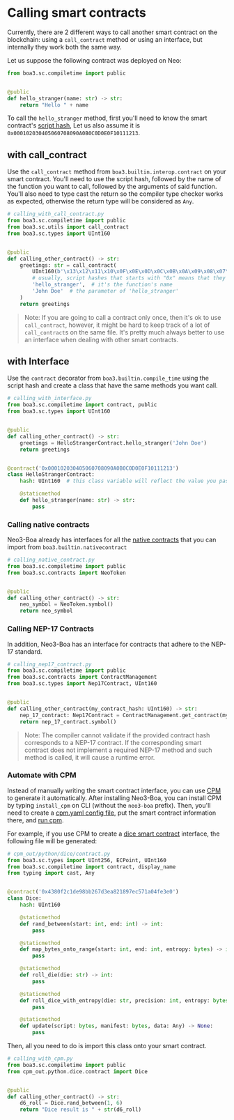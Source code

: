 # Calling smart contracts
Currently, there are 2 different ways to call another smart contract on the blockchain: using a `call_contract` method 
or using an interface, but internally they work both the same way.

Let us suppose the following contract was deployed on Neo:

```python
from boa3.sc.compiletime import public


@public
def hello_stranger(name: str) -> str:
    return "Hello " + name
```
To call the `hello_stranger` method, first you'll need to know the smart contract's [script hash](https://developers.neo.org/docs/n3/develop/deploy/deploy#the-contract-scripthash),
Let us also assume it is `0x000102030405060708090A0B0C0D0E0F10111213`.

## with call_contract
Use the `call_contract` method from `boa3.builtin.interop.contract` on your smart contract. You'll need to use the 
script hash, followed by the name of the function you want to call, followed by the arguments of said function. You'll 
also need to type cast the return so the compiler type checker works as expected, otherwise the return type will be 
considered as `Any`.

```python
# calling_with_call_contract.py
from boa3.sc.compiletime import public
from boa3.sc.utils import call_contract
from boa3.sc.types import UInt160


@public
def calling_other_contract() -> str:
    greetings: str = call_contract(
        UInt160(b'\x13\x12\x11\x10\x0F\x0E\x0D\x0C\x0B\x0A\x09\x08\x07\x06\x05\x04\x03\x02\x01\x00'),
        # usually, script hashes that starts with "0x" means that they are using big endian, so when using `bytes` you'll need to revert the order
        'hello_stranger',  # it's the function's name
        'John Doe'  # the parameter of 'hello_stranger'
    )
    return greetings
```

> Note: If you are going to call a contract only once, then it's ok to use `call_contract`, however, it might be hard to 
keep track of a lot of `call_contract`s on the same file. It's pretty much always better to use an interface when dealing with other 
smart contracts.

## with Interface
Use the `contract` decorator from `boa3.builtin.compile_time` using the script hash and create a class that have the 
same methods you want call.

```python
# calling_with_interface.py
from boa3.sc.compiletime import contract, public
from boa3.sc.types import UInt160


@public
def calling_other_contract() -> str:
    greetings = HelloStrangerContract.hello_stranger('John Doe')
    return greetings


@contract('0x000102030405060708090A0B0C0D0E0F10111213')
class HelloStrangerContract:
    hash: UInt160  # this class variable will reflect the value you passed to the `contract` decorator

    @staticmethod
    def hello_stranger(name: str) -> str:
        pass

```

### Calling native contracts
Neo3-Boa already has interfaces for all the [native contracts](https://docs.neo.org/docs/en-us/reference/scapi/framework/native.html) 
that you can import from `boa3.builtin.nativecontract`

```python
# calling_native_contract.py
from boa3.sc.compiletime import public
from boa3.sc.contracts import NeoToken


@public
def calling_other_contract() -> str:
    neo_symbol = NeoToken.symbol()
    return neo_symbol
```

### Calling NEP-17 Contracts
In addition, Neo3-Boa has an interface for contracts that adhere to the NEP-17 standard.
```python
# calling_nep17_contract.py
from boa3.sc.compiletime import public
from boa3.sc.contracts import ContractManagement
from boa3.sc.types import Nep17Contract, UInt160


@public
def calling_other_contract(my_contract_hash: UInt160) -> str:
    nep_17_contract: Nep17Contract = ContractManagement.get_contract(my_contract_hash)
    return nep_17_contract.symbol()
```
> Note: The compiler cannot validate if the provided contract hash corresponds to a NEP-17 contract. If the corresponding smart contract does not implement a required NEP-17 method and such method is called, it will cause a runtime error.

### Automate with CPM
Instead of manually writing the smart contract interface, you can use [CPM](https://github.com/CityOfZion/cpm/tree/master#readme) 
to generate it automatically. After installing Neo3-Boa, you can install CPM by typing `install_cpm` on CLI (without the 
`neo3-boa` prefix). Then, you'll need to create a [cpm.yaml config file](https://github.com/CityOfZion/cpm/blob/master/docs/config.md), 
put the smart contract information there, and [run cpm](https://github.com/CityOfZion/cpm#example-commands).

For example, if you use CPM to create a [dice smart contract](https://dora.coz.io/contract/neo3/mainnet/0x4380f2c1de98bb267d3ea821897ec571a04fe3e0)
interface, the following file will be generated:

```python
# cpm_out/python/dice/contract.py
from boa3.sc.types import UInt256, ECPoint, UInt160
from boa3.sc.compiletime import contract, display_name
from typing import cast, Any


@contract('0x4380f2c1de98bb267d3ea821897ec571a04fe3e0')
class Dice:
    hash: UInt160

    @staticmethod
    def rand_between(start: int, end: int) -> int:
        pass

    @staticmethod
    def map_bytes_onto_range(start: int, end: int, entropy: bytes) -> int:
        pass

    @staticmethod
    def roll_die(die: str) -> int:
        pass

    @staticmethod
    def roll_dice_with_entropy(die: str, precision: int, entropy: bytes) -> list:
        pass

    @staticmethod
    def update(script: bytes, manifest: bytes, data: Any) -> None:
        pass
```

Then, all you need to do is import this class onto your smart contract.

```python
# calling_with_cpm.py
from boa3.sc.compiletime import public
from cpm_out.python.dice.contract import Dice


@public
def calling_other_contract() -> str:
    d6_roll = Dice.rand_between(1, 6)
    return "Dice result is " + str(d6_roll)
```
